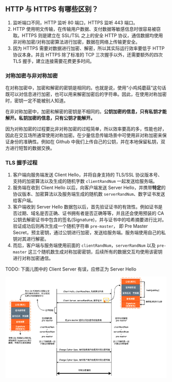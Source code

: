 

## HTTP 与 HTTPS 有哪些区别？

1. 监听端口不同，HTTP 监听 80 端口，HTTPS 监听 443 端口。
2. HTTP 使用明文传输，在传输用户数据、支付数据等敏感信息时很容易被窃取。HTTPS 则是建立在 SSL/TSL 之上的安全 HTTP 协议，通信数据均使用非对称加密/对称加密算法进行加密，数据在网络上传输更安全。
3. 因为 HTTPS 需要对数据进行加密、解密，所以其实际运行效率要低于 HTTP 协议本身。并且 HTTPS 除了标准的 TCP 三次握手以外，还需要额外的四次 TLS 握手，建立连接需要花费更多时间。


### 对称加密与非对称加密

在对称加密中，加密和解密的密钥是相同的。也就是说，使⽤“⼩鸡炖蘑菇”这句话既可以对信息进⾏加密，也可以⽤来解密加密后的字符串。因此，在使⽤对称加密时，密钥⼀定不能被别⼈知道。

在非对称加密中，加密和解密的密钥是不相同的。**公钥加密的信息，只有私钥才能解开。私钥加密的信息，只有公钥才能解开。**

因为对称加密的过程要比非对称加密的过程简单，所以效率要高的多，性能也好，因此在交互场所通常使用对称加密。在少量信息传输场景中可使用非对称加密来保证身份的准确性。例如在 Github 中我们上传自己的公钥，并在本地保留私钥，双方进行短暂的数据交换。


### TLS 握手过程

1. 客户端向服务端发送 Client Hello，并将自身支持的 TLS/SSL 协议版本号、支持的加密算法以及生成的随机字数 `clientRandNum` 一起发送给服务端。
2. 服务端在收到 Client Hello 以后，向客户端发送 Server Hello，并携带**特定**的协议版本、加密算法以及服务端生成的随机数 `serverRandNum`、数字证书发送给客户端。
3. 客户端收到 Server Hello 数据包以后，首先验证证书的有效性。例如证书是否过期、域名是否正确、证书拥有者是否正确等等，并且还会使用预装的 CA 公钥去解密证书中包含的签名(Signature)，并与证书中的哈希摘要进行比对。验证成功后则再次生成一个随机字符串 `pre-master`， 即 Pre Master Secret，预主密钥，通过公钥进行加密，发送给服务端。服务端使用自己的私钥对其进行解密。
4. 而后，客户端与服务端使用前面的 `clientRandNum`，`serverRandNum` 以及 `pre-master` 这三个随机数生成对称加密密钥，后续所有的数据交互均使用该密钥进行对称加密通信。

TODO: 下面儿图中的 Client Server 有误，应修正为 Server Hello

![Alt text](../images/1619769370821.png)